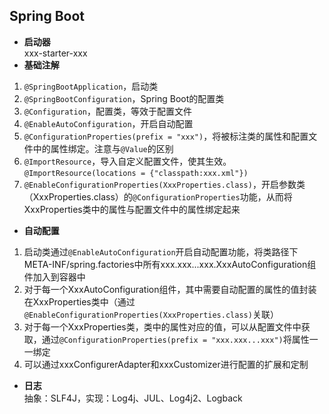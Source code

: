 ## Spring Boot
- **启动器**  
xxx-starter-xxx  
- **基础注解**  
1. `@SpringBootApplication`，启动类  
2. `@SpringBootConfiguration`，Spring Boot的配置类
3. `@Configuration`，配置类，等效于配置文件
4. `@EnableAutoConfiguration`，开启自动配置  
5. `@ConfigurationProperties(prefix = "xxx")`，将被标注类的属性和配置文件中的属性绑定。注意与`@Value`的区别  
6. `@ImportResource`，导入自定义配置文件，使其生效。`@ImportResource(locations = {"classpath:xxx.xml"})`  
7. `@EnableConfigurationProperties(XxxProperties.class)`，开启参数类（XxxProperties.class）的`@ConfigurationProperties`功能，从而将XxxProperties类中的属性与配置文件中的属性绑定起来
- **自动配置**  
1. 启动类通过`@EnableAutoConfiguration`开启自动配置功能，将类路径下META-INF/spring.factories中所有xxx.xxx...xxx.XxxAutoConfiguration组件加入到容器中  
2. 对于每一个XxxAutoConfiguration组件，其中需要自动配置的属性的值封装在XxxProperties类中（通过`@EnableConfigurationProperties(XxxProperties.class)`关联）  
3. 对于每一个XxxProperties类，类中的属性对应的值，可以从配置文件中获取，通过`@ConfigurationProperties(prefix = "xxx.xxx...xxx")`将属性一一绑定  
4. 可以通过xxxConfigurerAdapter和xxxCustomizer进行配置的扩展和定制
- **日志**  
抽象：SLF4J，实现：Log4j、JUL、Log4j2、Logback
